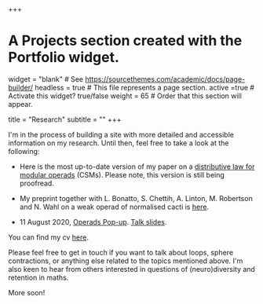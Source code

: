 +++
# A Projects section created with the Portfolio widget.
widget = "blank"  # See https://sourcethemes.com/academic/docs/page-builder/
headless = true  # This file represents a page section.
active =true  # Activate this widget? true/false
weight = 65  # Order that this section will appear.

title = "Research"
subtitle = ""
+++


 I'm in the process of building a site with more detailed and accessible information on my research. 
Until then, feel free to take a look at the following:

- Here is the most up-to-date version of my paper on a [distributive law for modular operads](files/2020_08_19_modOp.pdf) (CSMs).  Please note, this version is still being proofread.

- My preprint together with L. Bonatto, S. Chettih, A. Linton, M. Robertson and N. Wahl on a weak operad of normalised cacti is [here](files/InfinityCacti-arXiv-version1c.pdf).

- 11 August 2020, [Operads Pop-up](http://operads.com/). [Talk slides](files/Operads_popup.pdf).


You can find my cv [here](files/cv.pdf). 

Please feel free to get in touch if you want to talk about loops, sphere contractions, or anything else related to the topics mentioned above. I'm also keen to hear from others interested in questions of (neuro)diversity and retention in maths. 
<!-- I'm always curious to know about any work on feedback loops, recursion, fixed points. -->

More soon!
